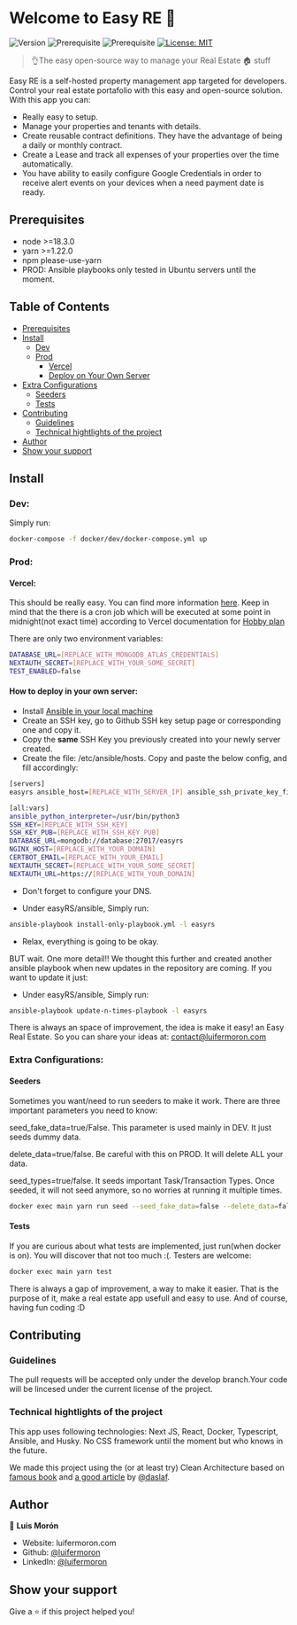 # Welcome to Easy RE 👋

![Version](https://img.shields.io/badge/version-1.0.0-blue.svg?cacheSeconds=2592000)
![Prerequisite](https://img.shields.io/badge/node-%3E%3D18.3.0-blue.svg)
![Prerequisite](https://img.shields.io/badge/yarn-%3E%3D1.22.0-blue.svg)
[![License: MIT](https://img.shields.io/badge/License-MIT-yellow.svg)](#)

> 👌The easy open-source way to manage your Real Estate 🏠 stuff

Easy RE is a self-hosted property management app targeted for developers. Control your real estate portafolio with this easy and open-source solution. With this app you can:

- Really easy to setup.
- Manage your properties and tenants with details.
- Create reusable contract definitions. They have the advantage of being a daily or monthly contract.
- Create a Lease and track all expenses of your properties over the time automatically.
- You have ability to easily configure Google Credentials in order to receive alert events on your devices when a need payment date is ready.

## Prerequisites

- node >=18.3.0
- yarn >=1.22.0
- npm please-use-yarn
- PROD: Ansible playbooks only tested in Ubuntu servers until the moment.

## Table of Contents

- [Prerequisites](#prerequisites)
- [Install](#install)
  - [Dev](#dev)
  - [Prod](#prod)
    - [Vercel](#vercel)
    - [Deploy on Your Own Server](#deploy-on-your-own-server)
- [Extra Configurations](#extra-configurations)
  - [Seeders](#seeders)
  - [Tests](#tests)
- [Contributing](#contributing)
  - [Guidelines](#guidelines)
  - [Technical hightlights of the project](technical-hightlights-of-the-project)
- [Author](#author)
- [Show your support](#show-your-support)

## Install

### Dev:

Simply run:

```sh
docker-compose -f docker/dev/docker-compose.yml up
```

### Prod:

#### Vercel:

This should be really easy. You can find more information [here](https://docs.ansible.com/ansible/latest/installation_guide/intro_installation.html).
Keep in mind that the there is a cron job which will be executed at some point in midnight(not exact time) according to Vercel documentation for [Hobby plan](https://vercel.com/docs/cron-jobs/usage-and-pricing#hobby-scheduling-limits)

There are only two environment variables:

```sh
DATABASE_URL=[REPLACE_WITH_MONGODB_ATLAS_CREDENTIALS]
NEXTAUTH_SECRET=[REPLACE_WITH_YOUR_SOME_SECRET]
TEST_ENABLED=false
```

#### How to deploy in your own server:

- Install [Ansible in your local machine](https://docs.ansible.com/ansible/latest/installation_guide/intro_installation.html)
- Create an SSH key, go to Github SSH key setup page or corresponding one and copy it.
- Copy the **same** SSH Key you previously created into your newly server created.
- Create the file: /etc/ansible/hosts. Copy and paste the below config, and fill accordingly:

```sh
[servers]
easyrs ansible_host=[REPLACE_WITH_SERVER_IP] ansible_ssh_private_key_file=~/.ssh/[REPLACE_WITH_SSH_KEY] ansible_user=[REPLACE_WITH_SERVER_USERNAME]

[all:vars]
ansible_python_interpreter=/usr/bin/python3
SSH_KEY=[REPLACE_WITH_SSH_KEY]
SSH_KEY_PUB=[REPLACE_WITH_SSH_KEY_PUB]
DATABASE_URL=mongodb://database:27017/easyrs
NGINX_HOST=[REPLACE_WITH_YOUR_DOMAIN]
CERTBOT_EMAIL=[REPLACE_WITH_YOUR_EMAIL]
NEXTAUTH_SECRET=[REPLACE_WITH_YOUR_SOME_SECRET]
NEXTAUTH_URL=https://[REPLACE_WITH_YOUR_DOMAIN]
```

- Don't forget to configure your DNS.

- Under easyRS/ansible, Simply run:

```sh
ansible-playbook install-only-playbook.yml -l easyrs
```

- Relax, everything is going to be okay.

BUT wait. One more detail!!
We thought this further and created another ansible playbook when new updates in the repository are coming.
If you want to update it just:

- Under easyRS/ansible, Simply run:

```sh
ansible-playbook update-n-times-playbook -l easyrs
```

There is always an space of improvement, the idea is make it easy! an Easy Real Estate. So you can share your ideas at: contact@luifermoron.com

### Extra Configurations:

#### Seeders

Sometimes you want/need to run seeders to make it work. There are three important parameters you need to know:

seed_fake_data=true/False. This parameter is used mainly in DEV. It just seeds dummy data.

delete_data=true/false. Be careful with this on PROD. It will delete ALL your data.

seed_types=true/false. It seeds important Task/Transaction Types. Once seeded, it will not seed anymore, so no worries at running it multiple times.

```sh
docker exec main yarn run seed --seed_fake_data=false --delete_data=false --seed_types=false
```

#### Tests

If you are curious about what tests are implemented, just run(when docker is on). You will discover that not too much :(. Testers are welcome:

```sh
docker exec main yarn test
```

There is always a gap of improvement, a way to make it easier. That is the purpose of it, make a real estate app usefull and easy to use. And of course, having fun coding :D

## Contributing

### Guidelines

The pull requests will be accepted only under the develop branch.Your code will be lincesed under the current license of the project.

### Technical hightlights of the project

This app uses following technologies: Next JS, React, Docker, Typescript, Ansible, and Husky. No CSS framework until the moment but who knows in the future.

We made this project using the (or at least try) Clean Architecture based on [famous book](https://www.amazon.com/Clean-Architecture-Craftsmans-Software-Structure/dp/0134494164) and [a good article](https://daslaf.dev/posts/arquitectura-clean-react) by [@daslaf](https://github.com/daslaf).

## Author

👤 **Luis Morón**

- Website: luifermoron.com
- Github: [@luifermoron](https://github.com/luifermoron)
- LinkedIn: [@luifermoron](https://linkedin.com/in/luifermoron)

## Show your support

Give a ⭐️ if this project helped you!
